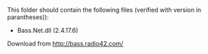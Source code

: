 This folder should contain the following files (verified with version in parantheses)):

- Bass.Net.dll (2.4.17.6)

Download from http://bass.radio42.com/